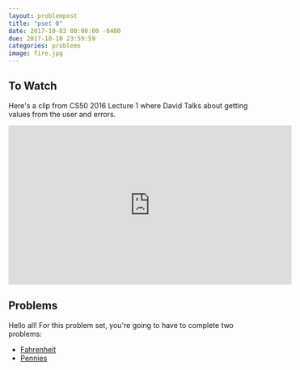 ```yaml
---
layout: problempost
title: "pset 0"
date: 2017-10-02 00:00:00 -0400
due: 2017-10-10 23:59:59
categories: problems
image: fire.jpg
---
```


## To Watch

Here's a clip from CS50 2016 Lecture 1 where David Talks about getting values from the user and errors.

<iframe width="560" height="315" src="https://www.youtube.com/embed/a8Fyf3gwvfM?start=1716&end=2308" frameborder="0" allowfullscreen></iframe>


## Problems
Hello all! For this problem set, you're going to have to complete two problems:

- [Fahrenheit](http://docs.cs50.net/2017/ap/problems/fahrenheit/fahrenheit.html)
- [Pennies](http://docs.cs50.net/2017/ap/problems/pennies/pennies.html)
